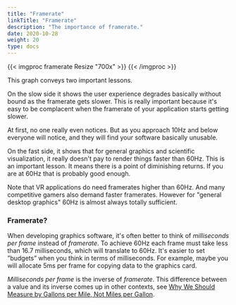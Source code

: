 ```yaml
---
title: "Framerate"
linkTitle: "Framerate"
description: "The importance of framerate."
date: 2020-10-28
weight: 20
type: docs
---
```


{{< imgproc framerate Resize "700x" >}}
{{< /imgproc >}}

This graph conveys two important lessons.

On the slow side it shows the user experience degrades basically without
bound as the framerate gets slower. This is really important because it's
easy to be complacent when the framerate of your application starts getting
slower.

At first, no one really even notices. But as you approach 10Hz and below
everyone will notice, and they will find your software basically unusable.

On the fast side, it shows that for general graphics and scientific
visualization, it really doesn't pay to render things faster than 60Hz.
This is an important lesson. It means there is a point of diminishing
returns. If you are at 60Hz that is probably good enough.

Note that VR applications do need framerates higher than 60Hz. And many
competitive gamers also demand faster framerates. However for "general
desktop graphics" 60Hz is almost always totally sufficient.

### Framerate?

When developing graphics software, it's often better to think of
_milliseconds per frame_ instead of _framerate_. To achieve 60Hz each frame
must take less than 16.7 milliseconds, which will translate to 60Hz. It's
easier to set ”budgets” when you think in terms of milliseconds. For
example, maybe you will allocate 5ms per frame for copying data to the
graphics card.

_Milliseconds per frame_ is the inverse of _framerate_. This difference
between a value and its inverse comes up in other contexts, see <a
href="https://www.popularmechanics.com/cars/a12367/4324986/">Why We Should
Measure by Gallons per Mile, Not Miles per Gallon</a>.
